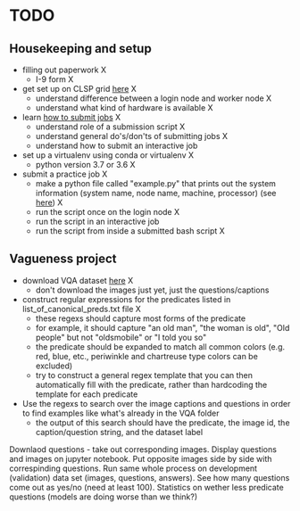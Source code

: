 # TODO

## Housekeeping and setup
- filling out paperwork X 
    - I-9 form X
- get set up on CLSP grid [here](intro.html) X
	- understand difference between a login node and worker node X
	- understand what kind of hardware is available X
- learn [how to submit jobs](qsub.html) X
	- understand role of a submission script X
	- understand general do's/don'ts of submitting jobs X
	- understand how to submit an interactive job
- set up a virtualenv using conda or virtualenv  X
	- python version 3.7 or 3.6 X
- submit a practice job X 
	- make a python file called "example.py" that prints out the system information (system name, node name, machine, processor) (see [here](https://www.thepythoncode.com/article/get-hardware-system-information-python)) X
	- run the script once on the login node  X
	- run the script in an interactive job 
	- run the script from inside a submitted bash script X

## Vagueness project 
- download VQA dataset [here](https://visualqa.org) X
	- don't download the images just yet, just the questions/captions 
- construct regular expressions for the predicates listed in list_of_canonical_preds.txt file  	X
	- these regexs should capture most forms of the predicate 
	- for example, it should capture "an old man", "the woman is old", "Old people" but not "oldsmobile" or "I told you so" 
	- the <color> predicate should be expanded to match all common colors (e.g. red, blue, etc., periwinkle and chartreuse type colors can be excluded) 
	- try to construct a general regex template that you can then automatically fill with the predicate, rather than hardcoding the template for each predicate
- Use the regexs to search over the image captions and questions in order to find examples like what's already in the VQA folder 
	- the output of this search should have the predicate, the image id, the caption/question string, and the dataset label

Downlaod questions - take out corresponding images. Display questions and images on jupyter notebook. Put opposite images side by side with correspinding questions.
Run same whole process on development (validation) data set (images, questions, answers). See how many questions come out as yes/no (need at least 100). Statistics on wether less predicate questions (models are doing worse than we think?)
